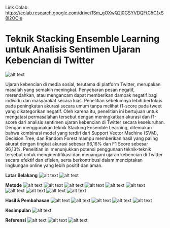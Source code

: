 Link Colab: https://colab.research.google.com/drive/1Sm_gOXwQ2j0GSYVDQFtC5C1xS8i2OCle

# Teknik Stacking Ensemble Learning untuk Analisis Sentimen Ujaran Kebencian di Twitter
![alt text](https://github.com/yopijl/sentiment-analysis-of-hate-speech-on-twitter/blob/main/Project%20AI/1.png?raw=true)

Ujaran kebencian di media sosial, terutama di platform Twitter, merupakan masalah yang semakin meningkat. Penyebaran pesan negatif, merendahkan, atau mengancam dapat memberikan dampak negatif bagi individu dan masyarakat secara luas. Penelitian sebelumnya lebih berfokus pada peningkatan akurasi secara umum tanpa melihat f1-score pada tweet yang dikategorikan negatif. Oleh karena itu, penelitian ini bertujuan untuk mengatasi permasalahan tersebut dengan meningkatkan akurasi dan f1-score dari analisis sentimen ujaran kebencian di Twitter secara keseluruhan. Dengan menggunakan teknik Stacking Ensemble Learning, ditemukan bahwa kombinasi model yang terdiri dari Support Vector Machine (SVM), Decision Tree, dan Random Forest mampu memberikan hasil yang paling akurat dengan tingkat akurasi sebesar 96,16% dan F1 Score sebesar 96,13%. Penelitian ini menunjukkan potensi penggunaan teknik-teknik tersebut untuk mengidentifikasi dan menangani ujaran kebencian di Twitter secara efektif dan efisien, serta berkontribusi dalam menciptakan lingkungan online yang lebih positif dan aman.

**Latar Belakang**
![alt text](https://github.com/yopijl/sentiment-analysis-of-hate-speech-on-twitter/blob/main/Project%20AI/2.png?raw=true)
![alt text](https://github.com/yopijl/sentiment-analysis-of-hate-speech-on-twitter/blob/main/Project%20AI/3.png?raw=true)

**Metode**
![alt text](https://github.com/yopijl/sentiment-analysis-of-hate-speech-on-twitter/blob/main/Project%20AI/4.png?raw=true)
![alt text](https://github.com/yopijl/sentiment-analysis-of-hate-speech-on-twitter/blob/main/Project%20AI/5.png?raw=true)
![alt text](https://github.com/yopijl/sentiment-analysis-of-hate-speech-on-twitter/blob/main/Project%20AI/6.png?raw=true)
![alt text](https://github.com/yopijl/sentiment-analysis-of-hate-speech-on-twitter/blob/main/Project%20AI/7.png?raw=true)
![alt text](https://github.com/yopijl/sentiment-analysis-of-hate-speech-on-twitter/blob/main/Project%20AI/8.png?raw=true)
![alt text](https://github.com/yopijl/sentiment-analysis-of-hate-speech-on-twitter/blob/main/Project%20AI/9.png?raw=true)
![alt text](https://github.com/yopijl/sentiment-analysis-of-hate-speech-on-twitter/blob/main/Project%20AI/10.png?raw=true)
![alt text](https://github.com/yopijl/sentiment-analysis-of-hate-speech-on-twitter/blob/main/Project%20AI/11.png?raw=true)
![alt text](https://github.com/yopijl/sentiment-analysis-of-hate-speech-on-twitter/blob/main/Project%20AI/12.png?raw=true)
![alt text](https://github.com/yopijl/sentiment-analysis-of-hate-speech-on-twitter/blob/main/Project%20AI/13.png?raw=true)

**Hasil & Pembahasan**
![alt text](https://github.com/yopijl/sentiment-analysis-of-hate-speech-on-twitter/blob/main/Project%20AI/14.png?raw=true)
![alt text](https://github.com/yopijl/sentiment-analysis-of-hate-speech-on-twitter/blob/main/Project%20AI/15.png?raw=true)
![alt text](https://github.com/yopijl/sentiment-analysis-of-hate-speech-on-twitter/blob/main/Project%20AI/16.png?raw=true)
![alt text](https://github.com/yopijl/sentiment-analysis-of-hate-speech-on-twitter/blob/main/Project%20AI/17.png?raw=true)
![alt text](https://github.com/yopijl/sentiment-analysis-of-hate-speech-on-twitter/blob/main/Project%20AI/18.png?raw=true)

**Kesimpulan**
![alt text](https://github.com/yopijl/sentiment-analysis-of-hate-speech-on-twitter/blob/main/Project%20AI/19.png?raw=true)

**Referensi**
![alt text](https://github.com/yopijl/sentiment-analysis-of-hate-speech-on-twitter/blob/main/Project%20AI/20.png?raw=true)
![alt text](https://github.com/yopijl/sentiment-analysis-of-hate-speech-on-twitter/blob/main/Project%20AI/21.png?raw=true)
![alt text](https://github.com/yopijl/sentiment-analysis-of-hate-speech-on-twitter/blob/main/Project%20AI/22.png?raw=true)
